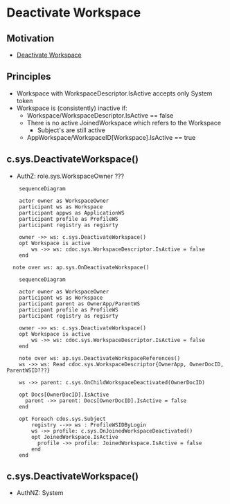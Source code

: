 # Deactivate Workspace

## Motivation

- [Deactivate Workspace](https://github.com/voedger/voedger/issues/53)


## Principles

- Workspace with WorkspaceDescriptor.IsActive accepts only System token
- Workspace is (consistently) inactive if:
  - Workspace/WorkspaceDescriptor.IsActive == false
  - There is no active JoinedWorkspace which refers to the Workspace
    - Subject's are still active
  - AppWorkspace/WorkspaceID[Workspace].IsActive == true

## c.sys.DeactivateWorkspace()

- AuthZ: role.sys.WorkspaceOwner ???

```mermaid
    sequenceDiagram

    actor owner as WorkspaceOwner
    participant ws as Workspace
    participant appws as ApplicationWS
    participant profile as ProfileWS
    participant registry as regisrty

    owner ->> ws: c.sys.DeactivateWorkspace()
    opt Workspace is active
        ws ->> ws: cdoc.sys.WorkspaceDescriptor.IsActive = false
    end

  note over ws: ap.sys.OnDeactivateWorkspace()

```


```mermaid
    sequenceDiagram

    actor owner as WorkspaceOwner
    participant ws as Workspace
    participant parent as OwnerApp/ParentWS
    participant profile as ProfileWS
    participant registry as regisrty

    owner ->> ws: c.sys.DeactivateWorkspace()
    opt Workspace is active
        ws ->> ws: cdoc.sys.WorkspaceDescriptor.IsActive = false
    end

    note over ws: ap.sys.DeactivateWorkspaceReferences()
    ws ->> ws: Read cdoc.sys.WorkspaceDescriptor{OwnerApp, OwnerDocID, ParentWSID???}

    ws ->> parent: c.sys.OnChildWorkspaceDeactivated(OwnerDocID)

    opt Docs[OwnerDocID].IsActive
      parent ->> parent: Docs[OwnerDocID].IsActive = false
    end

    opt Foreach cdos.sys.Subject
        registry -->> ws : ProfileWSIDByLogin
        ws ->> profile: c.sys.OnJoinedWorkspaceDeactivated()
        opt JoinedWorkspace.IsActive
          profile ->> profile: JoinedWorkspace.IsActive = false
        end
    end
```

## c.sys.DeactivateWorkspace()

- AuthNZ: System


